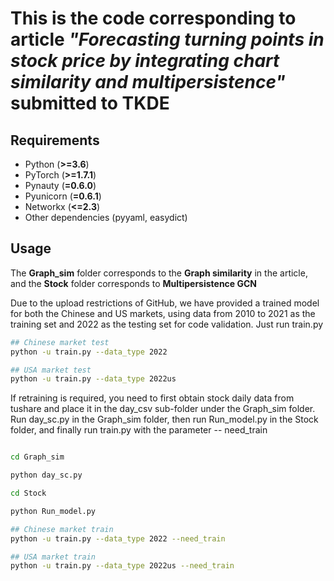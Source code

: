 # This is the code corresponding to article *"Forecasting turning points in stock price by integrating chart similarity and multipersistence"* submitted to TKDE

## Requirements

- Python (**>=3.6**)
- PyTorch (**>=1.7.1**)
- Pynauty (**=0.6.0**)
- Pyunicorn (**=0.6.1**)
- Networkx (**<=2.3**)
- Other dependencies (pyyaml, easydict)

## Usage

The **Graph_sim** folder corresponds to the **Graph similarity** in the article, and the **Stock** folder corresponds to **Multipersistence GCN**

Due to the upload restrictions of GitHub, we have provided a trained model for both the Chinese and US markets, using data from 2010 to 2021 as the training set and 2022 as the testing set for code validation. Just run train.py

```bash
## Chinese market test
python -u train.py --data_type 2022

## USA market test
python -u train.py --data_type 2022us
```

If retraining is required, you need to first obtain stock daily data from tushare and place it in the day_csv sub-folder under the Graph_sim folder. Run day_sc.py in the Graph_sim folder, then run Run_model.py in the Stock folder, and finally run train.py with the parameter -- need_train

```bash

cd Graph_sim

python day_sc.py

cd Stock

python Run_model.py

## Chinese market train
python -u train.py --data_type 2022 --need_train

## USA market train
python -u train.py --data_type 2022us --need_train
```
